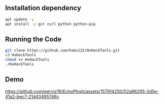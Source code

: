 
   
## Installation dependency
```bash
apt update -y
apt install -y git curl python python-pip 
```
## Running the Code
```bash
git clone https://github.com/hako122/HxHackTools.git
cd HxHackTools
chmod +x HxHackTools
./HxHackTools
```
## Demo

https://github.com/perviz19/EchoPhish/assets/157914250/52a96295-2d5e-41a2-bec7-21d43495746c




